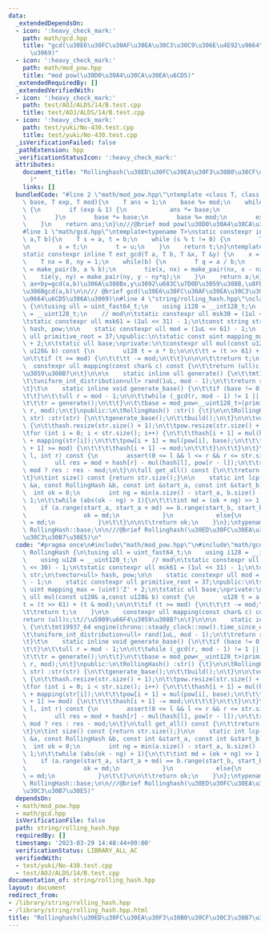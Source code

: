 ```yaml
---
data:
  _extendedDependsOn:
  - icon: ':heavy_check_mark:'
    path: math/gcd.hpp
    title: "gcd(\u30E6\u30FC\u30AF\u30EA\u30C3\u30C9\u306E\u4E92\u9664\u6CD5\u306A\
      \u3069)"
  - icon: ':heavy_check_mark:'
    path: math/mod_pow.hpp
    title: "mod pow(\u30D0\u30A4\u30CA\u30EA\u6CD5)"
  _extendedRequiredBy: []
  _extendedVerifiedWith:
  - icon: ':heavy_check_mark:'
    path: test/AOJ/ALDS/14/B.test.cpp
    title: test/AOJ/ALDS/14/B.test.cpp
  - icon: ':heavy_check_mark:'
    path: test/yuki/No-430.test.cpp
    title: test/yuki/No-430.test.cpp
  _isVerificationFailed: false
  _pathExtension: hpp
  _verificationStatusIcon: ':heavy_check_mark:'
  attributes:
    document_title: "Rollinghash(\u30ED\u30FC\u30EA\u30F3\u30B0\u30CF\u30C3\u30B7\u30E5\
      )"
    links: []
  bundledCode: "#line 2 \"math/mod_pow.hpp\"\ntemplate <class T, class U = T>\nU mod_pow(T\
    \ base, T exp, T mod){\n    T ans = 1;\n    base %= mod;\n    while (exp > 0)\
    \ {\n        if (exp & 1) {\n            ans *= base;\n            ans %= mod;\n\
    \        }\n        base *= base;\n        base %= mod;\n        exp >>= 1;\n\
    \    }\n    return ans;\n}\n///@brief mod pow(\u30D0\u30A4\u30CA\u30EA\u6CD5)\n\
    #line 1 \"math/gcd.hpp\"\ntemplate<typename T>\nstatic constexpr inline T _gcd(T\
    \ a,T b){\n    T s = a, t = b;\n    while (s % t != 0) {\n        T u = s % t;\n\
    \n        s = t;\n        t = u;\n    }\n    return t;\n}\ntemplate<typename T>\n\
    static constexpr inline T ext_gcd(T a, T b, T &x, T &y) {\n    x = 1, y = 0;\n\
    \    T nx = 0, ny = 1;\n    while(b) {\n        T q = a / b;\n        tie(a, b)\
    \ = make_pair(b, a % b);\n        tie(x, nx) = make_pair(nx, x - nx*q);\n    \
    \    tie(y, ny) = make_pair(ny, y - ny*q);\n    }\n    return a;\n}\n/// @return\
    \ ax+by=gcd(a,b)\u306A\u308Bx,y\u3092\u683C\u7D0D\u3059\u308B,\u8FD4\u308A\u5024\
    \u306Bgcd(a,b)\n\n/// @brief gcd(\u30E6\u30FC\u30AF\u30EA\u30C3\u30C9\u306E\u4E92\
    \u9664\u6CD5\u306A\u3069)\n#line 4 \"string/rolling_hash.hpp\"\nclass RollingHash\
    \ {\n\tusing ull = uint_fast64_t;\n    using i128 = __int128_t;\n    using u128\
    \ = __uint128_t;\n    // mod\n\tstatic constexpr ull msk30 = (1ul << 30) - 1;\n\
    \tstatic constexpr ull msk61 = (1ul << 31) - 1;\n\tconst string str;\n\tvector<ull>\
    \ hash, pow;\n\n    static constexpr ull mod = (1uL << 61) - 1;\n    static constexpr\
    \ ull primitive_root = 37;\npublic:\n\tstatic const uint mapping_max = (uint)'Z'\
    \ + 2;\n\tstatic ull base;\nprivate:\n\tconstexpr ull mul(const u128& a,const\
    \ u128& b) const {\n        u128 t = a * b;\n\n\t\tt = (t >> 61) + (t & mod);\n\
    \n\t\tif (t >= mod) {\n\t\t\tt -= mod;\n\t\t}\n\n\n\t\treturn t;\n    }\n\n  \
    \  constexpr ull mapping(const char& c) const {\n\t\treturn (ull)c;\t//\u5909\u66F4\
    \u3059\u308B?\n\t}\n\n\n    static inline ull generate() {\n\t\tmt19937_64 engine(chrono::steady_clock::now().time_since_epoch().count());\n\
    \t\tuniform_int_distribution<ull> rand(1uL, mod - 1);\n\t\treturn rand(engine);\n\
    \t}\t\n    static inline void generate_base() {\n\t\tif (base != 0){\n\t\t\treturn;\n\
    \t\t}\n\t\tull r = mod - 1;\n\n\t\twhile (_gcd(r, mod - 1) != 1 || r <= mapping_max){\n\
    \t\t\tr = generate();\n\t\t}\n\t\tbase = mod_pow<__uint128_t>(primitive_root,\
    \ r, mod);\n\t}\npublic:\n\tRollingHash() :str() {\t}\n\n\tRollingHash(const string&\
    \ str) :str(str) {\n\t\tgenerate_base();\n\t\tbuild();\n\t}\n\n\tvoid build()\
    \ {\n\t\thash.resize(str.size() + 1);\n\t\tpow.resize(str.size() + 1, 1);\n\n\t\
    \tfor (int i = 0; i < str.size(); i++) {\n\t\t\thash[i + 1] = mul(hash[i], base)\
    \ + mapping(str[i]);\n\t\t\tpow[i + 1] = mul(pow[i], base);\n\t\t\tif (hash[i\
    \ + 1] >= mod) {\n\t\t\t\thash[i + 1] -= mod;\n\t\t\t}\n\t\t}\n\t}\n\tull range(int\
    \ l, int r) const {\n        assert(0 <= l && l <= r && r <= str.size());\n\n\
    \        ull res = mod + hash[r] - mul(hash[l], pow[r - l]);\n\t\treturn res <\
    \ mod ? res : res - mod;\n\t}\n\tull get_all() const {\n\t\treturn hash.back();\n\
    \t}\n\tint size() const {return str.size();}\n\n    static int lcp(const RollingHash\
    \ &a, const RollingHash &b, const int &start_a, const int &start_b) {\n      \
    \  int ok = 0;\n        int ng = min(a.size() - start_a, b.size() - start_b) +\
    \ 1;\n\t\twhile (abs(ok - ng) > 1){\n\t\t\tint md = (ok + ng) >> 1;\n        \
    \    if (a.range(start_a, start_a + md) == b.range(start_b, start_b + md)){\n\
    \                ok = md;\n            }\n            else{\n                ng\
    \ = md;\n            }\n\t\t}\n\n\t\treturn ok;\n    }\n};\ntypename RollingHash::ull\
    \ RollingHash::base;\n\n///@brief Rollinghash(\u30ED\u30FC\u30EA\u30F3\u30B0\u30CF\
    \u30C3\u30B7\u30E5)\n"
  code: "#pragma once\n#include\"math/mod_pow.hpp\"\n#include\"math/gcd.hpp\"\nclass\
    \ RollingHash {\n\tusing ull = uint_fast64_t;\n    using i128 = __int128_t;\n\
    \    using u128 = __uint128_t;\n    // mod\n\tstatic constexpr ull msk30 = (1ul\
    \ << 30) - 1;\n\tstatic constexpr ull msk61 = (1ul << 31) - 1;\n\tconst string\
    \ str;\n\tvector<ull> hash, pow;\n\n    static constexpr ull mod = (1uL << 61)\
    \ - 1;\n    static constexpr ull primitive_root = 37;\npublic:\n\tstatic const\
    \ uint mapping_max = (uint)'Z' + 2;\n\tstatic ull base;\nprivate:\n\tconstexpr\
    \ ull mul(const u128& a,const u128& b) const {\n        u128 t = a * b;\n\n\t\t\
    t = (t >> 61) + (t & mod);\n\n\t\tif (t >= mod) {\n\t\t\tt -= mod;\n\t\t}\n\n\n\
    \t\treturn t;\n    }\n\n    constexpr ull mapping(const char& c) const {\n\t\t\
    return (ull)c;\t//\u5909\u66F4\u3059\u308B?\n\t}\n\n\n    static inline ull generate()\
    \ {\n\t\tmt19937_64 engine(chrono::steady_clock::now().time_since_epoch().count());\n\
    \t\tuniform_int_distribution<ull> rand(1uL, mod - 1);\n\t\treturn rand(engine);\n\
    \t}\t\n    static inline void generate_base() {\n\t\tif (base != 0){\n\t\t\treturn;\n\
    \t\t}\n\t\tull r = mod - 1;\n\n\t\twhile (_gcd(r, mod - 1) != 1 || r <= mapping_max){\n\
    \t\t\tr = generate();\n\t\t}\n\t\tbase = mod_pow<__uint128_t>(primitive_root,\
    \ r, mod);\n\t}\npublic:\n\tRollingHash() :str() {\t}\n\n\tRollingHash(const string&\
    \ str) :str(str) {\n\t\tgenerate_base();\n\t\tbuild();\n\t}\n\n\tvoid build()\
    \ {\n\t\thash.resize(str.size() + 1);\n\t\tpow.resize(str.size() + 1, 1);\n\n\t\
    \tfor (int i = 0; i < str.size(); i++) {\n\t\t\thash[i + 1] = mul(hash[i], base)\
    \ + mapping(str[i]);\n\t\t\tpow[i + 1] = mul(pow[i], base);\n\t\t\tif (hash[i\
    \ + 1] >= mod) {\n\t\t\t\thash[i + 1] -= mod;\n\t\t\t}\n\t\t}\n\t}\n\tull range(int\
    \ l, int r) const {\n        assert(0 <= l && l <= r && r <= str.size());\n\n\
    \        ull res = mod + hash[r] - mul(hash[l], pow[r - l]);\n\t\treturn res <\
    \ mod ? res : res - mod;\n\t}\n\tull get_all() const {\n\t\treturn hash.back();\n\
    \t}\n\tint size() const {return str.size();}\n\n    static int lcp(const RollingHash\
    \ &a, const RollingHash &b, const int &start_a, const int &start_b) {\n      \
    \  int ok = 0;\n        int ng = min(a.size() - start_a, b.size() - start_b) +\
    \ 1;\n\t\twhile (abs(ok - ng) > 1){\n\t\t\tint md = (ok + ng) >> 1;\n        \
    \    if (a.range(start_a, start_a + md) == b.range(start_b, start_b + md)){\n\
    \                ok = md;\n            }\n            else{\n                ng\
    \ = md;\n            }\n\t\t}\n\n\t\treturn ok;\n    }\n};\ntypename RollingHash::ull\
    \ RollingHash::base;\n\n///@brief Rollinghash(\u30ED\u30FC\u30EA\u30F3\u30B0\u30CF\
    \u30C3\u30B7\u30E5)"
  dependsOn:
  - math/mod_pow.hpp
  - math/gcd.hpp
  isVerificationFile: false
  path: string/rolling_hash.hpp
  requiredBy: []
  timestamp: '2023-03-29 14:48:44+09:00'
  verificationStatus: LIBRARY_ALL_AC
  verifiedWith:
  - test/yuki/No-430.test.cpp
  - test/AOJ/ALDS/14/B.test.cpp
documentation_of: string/rolling_hash.hpp
layout: document
redirect_from:
- /library/string/rolling_hash.hpp
- /library/string/rolling_hash.hpp.html
title: "Rollinghash(\u30ED\u30FC\u30EA\u30F3\u30B0\u30CF\u30C3\u30B7\u30E5)"
---
```

